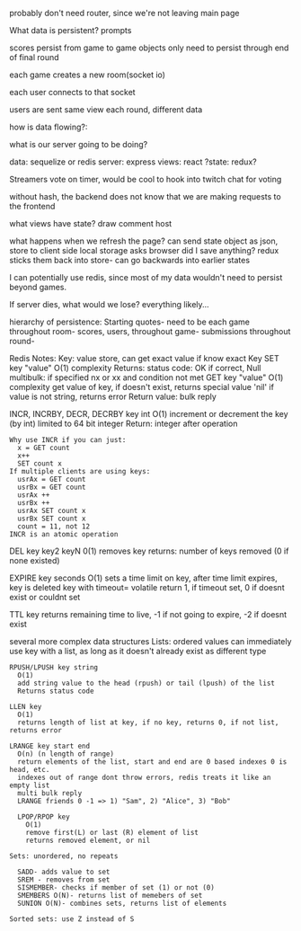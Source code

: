 probably don't need router, since we're not leaving main page

What data is persistent?
  prompts

scores persist from game to game
objects only need to persist through end of final round

each game creates a new room(socket io)

  each user connects to that socket

  users are sent same view each round, different data

how is data flowing?:


what is our server going to be doing?

data: sequelize or redis
server: express
views: react
?state: redux?

Streamers vote on timer,  would be cool to hook into twitch chat for voting


without hash, the backend does not know that we are making requests to the frontend

what views have state?
  draw
  comment
  host



what happens when we refresh the page?
  can send state object as json, store to client side local storage
  asks browser did I save anything?
  redux sticks them back into store- can go backwards into earlier states



I can potentially use redis, since most of my data wouldn't need to persist beyond
games.

If server dies, what would we lose?
  everything likely...

hierarchy of persistence:
Starting quotes- need to be each game
  throughout room- scores, users,
    throughout game- submissions
      throughout round-


Redis Notes:
Key: value store, can get exact value if know exact Key
  SET key "value"
    O(1) complexity
    Returns: status code: OK if correct,
    Null multibulk: if specified nx or xx and condition not met
  GET key "value"
    O(1) complexity
    get value of key,
      if doesn't exist, returns special value 'nil'
      if value is not string, returns error
    Return value: bulk reply

  INCR, INCRBY, DECR, DECRBY key int
    O(1)
    increment or decrement the key (by int)
    limited to 64 bit integer
    Return: integer after operation

    Why use INCR if you can just:
      x = GET count
      x++
      SET count x
    If multiple clients are using keys:
      usrAx = GET count
      usrBx = GET count
      usrAx ++
      usrBx ++
      usrAx SET count x
      usrBx SET count x
      count = 11, not 12
    INCR is an atomic operation

  DEL key key2 keyN
    0(1)
    removes key
    returns: number of keys removed (0 if none existed)

  EXPIRE key seconds
    O(1)
    sets a time limit on key, after time limit expires, key is deleted
    key with timeout= volatile
    return 1, if timeout set, 0 if doesnt exist or couldnt set

  TTL key
    returns remaining time to live, -1 if not going to expire, -2 if doesnt exist

  several more complex data structures
  Lists: ordered values
    can immediately use key with a list, as long as it doesn't already exist as different type

    RPUSH/LPUSH key string
      O(1)
      add string value to the head (rpush) or tail (lpush) of the list
      Returns status code

    LLEN key
      O(1)
      returns length of list at key, if no key, returns 0, if not list, returns error

    LRANGE key start end
      O(n) (n length of range)
      return elements of the list, start and end are 0 based indexes 0 is head, etc.
      indexes out of range dont throw errors, redis treats it like an empty list
      multi bulk reply
      LRANGE friends 0 -1 => 1) "Sam", 2) "Alice", 3) "Bob"

      LPOP/RPOP key
        O(1)
        remove first(L) or last (R) element of list
        returns removed element, or nil

    Sets: unordered, no repeats

      SADD- adds value to set
      SREM - removes from set
      SISMEMBER- checks if member of set (1) or not (0)
      SMEMBERS O(N)- returns list of memebers of set
      SUNION O(N)- combines sets, returns list of elements

    Sorted sets: use Z instead of S


